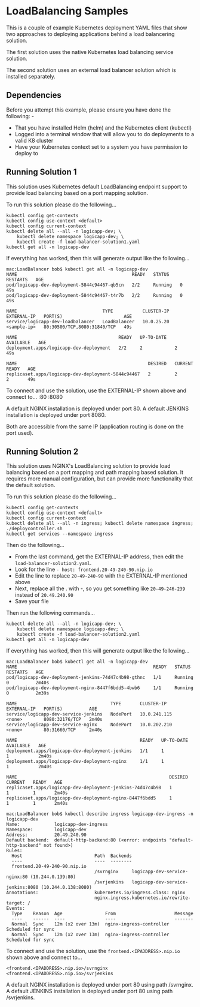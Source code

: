 LoadBalancing Samples
=====================

This is a couple of example Kubernetes deployment YAML files that show two approaches
to deploying applications behind a load balancering solution.

The first solution uses the native Kubernetes load balancing service solution.

The second solution uses an external load balancer solution which is installed separately.

Dependencies
------------
Before you attempt this example, please ensure you have done the following: -
- That you have installed Helm (helm) and the Kubernetes client (kubectl)
- Logged into a terminal window that will allow you to do deployments to a valid K8 cluster
- Have your Kubernetes context set to a system you have permission to deploy to

Running Solution 1
------------------
This solution uses Kubernetes default LoadBalancing endpoint support to provide load balancing
based on a port mapping solution.

To run this solution please do the following...

    kubectl config get-contexts
    kubectl config use-context <default>
    kubectl config current-context
    kubectl delete all --all -n logicapp-dev; \
        kubectl delete namespace logicapp-dev; \
        kubectl create -f load-balancer-solution1.yaml
    kubectl get all -n logicapp-dev

If everything has worked, then this will generate output like the following...

    mac:LoadBalancer bob$ kubectl get all -n logicapp-dev
    NAME                                           READY   STATUS    RESTARTS   AGE
    pod/logicapp-dev-deployment-5844c94467-qb5cn   2/2     Running   0          49s
    pod/logicapp-dev-deployment-5844c94467-t4r7b   2/2     Running   0          49s

    NAME                                TYPE           CLUSTER-IP   EXTERNAL-IP   PORT(S)                       AGE
    service/logicapp-dev-loadbalancer   LoadBalancer   10.0.25.20   <sample-ip>   80:30500/TCP,8080:31840/TCP   49s

    NAME                                      READY   UP-TO-DATE   AVAILABLE   AGE
    deployment.apps/logicapp-dev-deployment   2/2     2            2           49s

    NAME                                                 DESIRED   CURRENT   READY   AGE
    replicaset.apps/logicapp-dev-deployment-5844c94467   2         2         2       49s

To connect and use the solution, use the EXTERNAL-IP shown above and connect to...
    <sample-ip>:80
    <sample-ip>:8080

A default NGINX installation is deployed under port 80.
A default JENKINS installation is deployed under port 8080.

Both are accessible from the same IP (application routing is done on the port used).

Running Solution 2
------------------
This solution uses NGINX's LoadBalancing solution to provide load balancing based on a port 
mapping and path mapping based solution. It requires more manual configuration, but can provide
more functionality that the default solution.

To run this solution please do the following...

    kubectl config get-contexts
    kubectl config use-context <default>
    kubectl config current-context
    kubectl delete all --all -n ingress; kubectl delete namespace ingress;
    ./deploycontroller.sh
    kubectl get services --namespace ingress

Then do the following...
- From the last command, get the EXTERNAL-IP address, then edit the `load-balancer-solution2.yaml`.
- Look for the line `- host: frontend.20-49-240-90.nip.io`
- Edit the line to replace `20-49-240-90` with the EXTERNAL-IP mentioned above
- Next, replace all the . with -, so you get something like `20-49-246-239` instead of `20.49.240.90`
- Save your file

Then run the following commands...

    kubectl delete all --all -n logicapp-dev; \
        kubectl delete namespace logicapp-dev; \
        kubectl create -f load-balancer-solution2.yaml
    kubectl get all -n logicapp-dev

If everything has worked, then this will generate output like the following...

    mac:LoadBalancer bob$ kubectl get all -n logicapp-dev
    NAME                                                   READY   STATUS    RESTARTS   AGE
    pod/logicapp-dev-deployment-jenkins-74d47c4b98-gthnc   1/1     Running   0          2m40s
    pod/logicapp-dev-deployment-nginx-8447f6bdd5-4bwb6     1/1     Running   0          2m39s

    NAME                                   TYPE       CLUSTER-IP     EXTERNAL-IP   PORT(S)          AGE
    service/logicapp-dev-service-jenkins   NodePort   10.0.241.115   <none>        8080:32176/TCP   2m40s
    service/logicapp-dev-service-nginx     NodePort   10.0.202.210   <none>        80:31660/TCP     2m40s

    NAME                                              READY   UP-TO-DATE   AVAILABLE   AGE
    deployment.apps/logicapp-dev-deployment-jenkins   1/1     1            1           2m40s
    deployment.apps/logicapp-dev-deployment-nginx     1/1     1            1           2m40s

    NAME                                                         DESIRED   CURRENT   READY   AGE
    replicaset.apps/logicapp-dev-deployment-jenkins-74d47c4b98   1         1         1       2m40s
    replicaset.apps/logicapp-dev-deployment-nginx-8447f6bdd5     1         1         1       2m40s

    mac:LoadBalancer bob$ kubectl describe ingress logicapp-dev-ingress -n logicapp-dev
    Name:             logicapp-dev-ingress
    Namespace:        logicapp-dev
    Address:          20.49.240.90
    Default backend:  default-http-backend:80 (<error: endpoints "default-http-backend" not found>)
    Rules:
      Host                           Path  Backends
      ----                           ----  --------
      frontend.20-49-240-90.nip.io  
                                     /svrnginx     logicapp-dev-service-nginx:80 (10.244.0.139:80)
                                     /svrjenkins   logicapp-dev-service-jenkins:8080 (10.244.0.138:8080)
    Annotations:                     kubernetes.io/ingress.class: nginx
                                     nginx.ingress.kubernetes.io/rewrite-target: /
    Events:
      Type    Reason  Age                From                      Message
      ----    ------  ----               ----                      -------
      Normal  Sync    12m (x2 over 13m)  nginx-ingress-controller  Scheduled for sync
      Normal  Sync    12m (x2 over 13m)  nginx-ingress-controller  Scheduled for sync

To connect and use the solution, use the `frontend.<IPADDRESS>.nip.io` shown above and connect to...

    <frontend.<IPADDRESS>.nip.io>/svrnginx
    <frontend.<IPADDRESS>.nip.io>/svrjenkins

A default NGINX installation is deployed under port 80 using path /svrnginx.
A default JENKINS installation is deployed under port 80 using path /svrjenkins.

